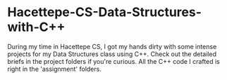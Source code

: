 # Hacettepe-CS-Data-Structures-with-C++
During my time in Hacettepe CS, I got my hands dirty with some intense projects for my Data Structures class using C++. Check out the detailed briefs in the project folders if you're curious. All the C++ code I crafted is right in the 'assignment' folders.
